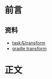# 前言
## 资料
* [task与transform](https://juejin.cn/post/6875141808825991181)
* [gradle transform](https://docs.gradle.org/current/userguide/artifact_transforms.html)  
# 正文
